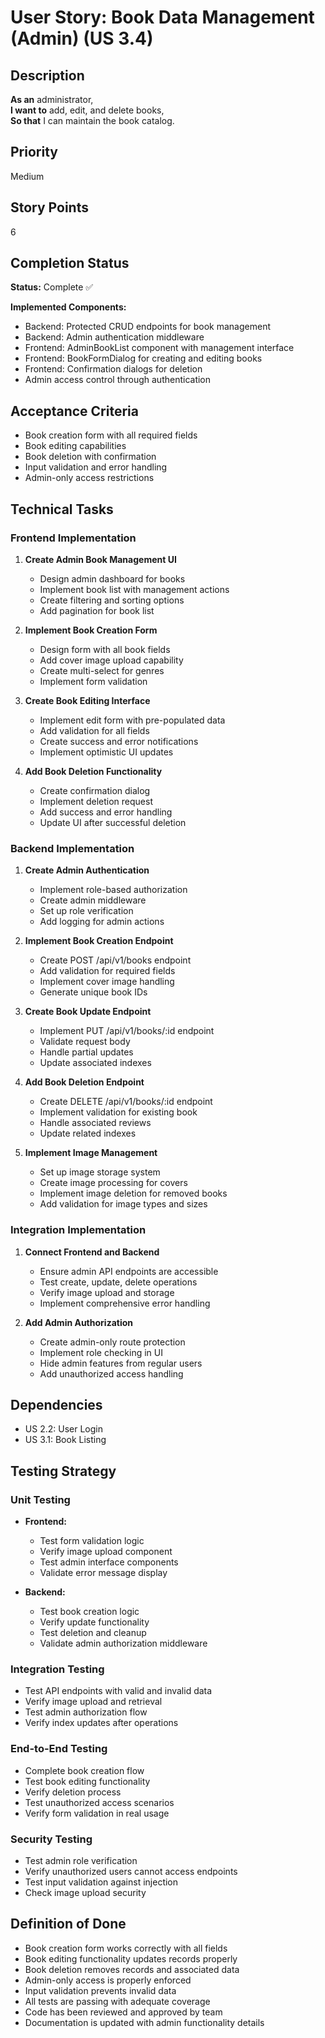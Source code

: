 # User Story: Book Data Management (Admin) (US 3.4)

## Description
**As an** administrator,  
**I want to** add, edit, and delete books,  
**So that** I can maintain the book catalog.

## Priority
Medium

## Story Points
6

## Completion Status
**Status:** Complete ✅

**Implemented Components:**
- Backend: Protected CRUD endpoints for book management
- Backend: Admin authentication middleware
- Frontend: AdminBookList component with management interface
- Frontend: BookFormDialog for creating and editing books
- Frontend: Confirmation dialogs for deletion
- Admin access control through authentication

## Acceptance Criteria
- Book creation form with all required fields
- Book editing capabilities
- Book deletion with confirmation
- Input validation and error handling
- Admin-only access restrictions

## Technical Tasks

### Frontend Implementation
1. **Create Admin Book Management UI**
   - Design admin dashboard for books
   - Implement book list with management actions
   - Create filtering and sorting options
   - Add pagination for book list

2. **Implement Book Creation Form**
   - Design form with all book fields
   - Add cover image upload capability
   - Create multi-select for genres
   - Implement form validation

3. **Create Book Editing Interface**
   - Implement edit form with pre-populated data
   - Add validation for all fields
   - Create success and error notifications
   - Implement optimistic UI updates

4. **Add Book Deletion Functionality**
   - Create confirmation dialog
   - Implement deletion request
   - Add success and error handling
   - Update UI after successful deletion

### Backend Implementation
1. **Create Admin Authentication**
   - Implement role-based authorization
   - Create admin middleware
   - Set up role verification
   - Add logging for admin actions

2. **Implement Book Creation Endpoint**
   - Create POST /api/v1/books endpoint
   - Add validation for required fields
   - Implement cover image handling
   - Generate unique book IDs

3. **Create Book Update Endpoint**
   - Implement PUT /api/v1/books/:id endpoint
   - Validate request body
   - Handle partial updates
   - Update associated indexes

4. **Add Book Deletion Endpoint**
   - Create DELETE /api/v1/books/:id endpoint
   - Implement validation for existing book
   - Handle associated reviews
   - Update related indexes

5. **Implement Image Management**
   - Set up image storage system
   - Create image processing for covers
   - Implement image deletion for removed books
   - Add validation for image types and sizes

### Integration Implementation
1. **Connect Frontend and Backend**
   - Ensure admin API endpoints are accessible
   - Test create, update, delete operations
   - Verify image upload and storage
   - Implement comprehensive error handling

2. **Add Admin Authorization**
   - Create admin-only route protection
   - Implement role checking in UI
   - Hide admin features from regular users
   - Add unauthorized access handling

## Dependencies
- US 2.2: User Login
- US 3.1: Book Listing

## Testing Strategy

### Unit Testing
- **Frontend:**
  - Test form validation logic
  - Verify image upload component
  - Test admin interface components
  - Validate error message display

- **Backend:**
  - Test book creation logic
  - Verify update functionality
  - Test deletion and cleanup
  - Validate admin authorization middleware

### Integration Testing
- Test API endpoints with valid and invalid data
- Verify image upload and retrieval
- Test admin authorization flow
- Verify index updates after operations

### End-to-End Testing
- Complete book creation flow
- Test book editing functionality
- Verify deletion process
- Test unauthorized access scenarios
- Verify form validation in real usage

### Security Testing
- Test admin role verification
- Verify unauthorized users cannot access endpoints
- Test input validation against injection
- Check image upload security

## Definition of Done
- Book creation form works correctly with all fields
- Book editing functionality updates records properly
- Book deletion removes records and associated data
- Admin-only access is properly enforced
- Input validation prevents invalid data
- All tests are passing with adequate coverage
- Code has been reviewed and approved by team
- Documentation is updated with admin functionality details
